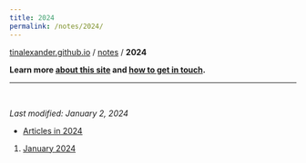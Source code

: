 ```yaml
---
title: 2024
permalink: /notes/2024/
---
```


[tinalexander.github.io](https://tinalexander.github.io/) / [notes](https://tinalexander.github.io/notes/) / **2024**

**Learn more [about this site](https://tinalexander.github.io/notes/) and [how to get in touch](https://github.com/tinalexander#about-me).** 

---

<br>

_Last modified: January 2, 2024_

- [Articles in 2024](https://tinalexander.github.io/notes/2024/articles)

1. [January 2024](https://tinalexander.github.io/notes/2024/01)
